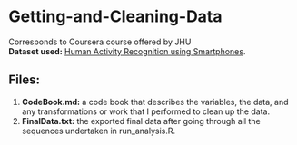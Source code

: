 # Getting-and-Cleaning-Data
Corresponds to Coursera course offered by JHU <br>
__Dataset used:__ [Human Activity Recognition using Smartphones](http://archive.ics.uci.edu/ml/datasets/Human+Activity+Recognition+Using+Smartphones).<br>
## Files: <br>
1. __CodeBook.md:__ a code book that describes the variables, the data, and any transformations or work that I performed to clean up the data. <br>
2. __FinalData.txt:__ the exported final data after going through all the sequences undertaken in run_analysis.R.<br>

